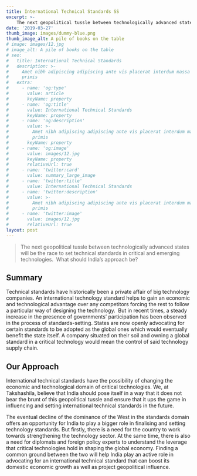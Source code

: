 ```yaml
---
title: International Technical Standards SS
excerpt: >-
    The next geopolitical tussle between technologically advanced states will be the race to set technical standards in critical and emerging technologies.  What should India’s approach be?
date: '2019-03-27'
thumb_image: images/dummy-blue.png
thumb_image_alt: A pile of books on the table
# image: images/12.jpg
# image_alt: A pile of books on the table
# seo:
#   title: International Technical Standards
#   description: >-
#     Amet nibh adipiscing adipiscing ante vis placerat interdum massa massa
#     primis
#   extra:
#     - name: 'og:type'
#       value: article
#       keyName: property
#     - name: 'og:title'
#       value: International Technical Standards
#       keyName: property
#     - name: 'og:description'
#       value: >-
#         Amet nibh adipiscing adipiscing ante vis placerat interdum massa massa
#         primis
#       keyName: property
#     - name: 'og:image'
#       value: images/12.jpg
#       keyName: property
#       relativeUrl: true
#     - name: 'twitter:card'
#       value: summary_large_image
#     - name: 'twitter:title'
#       value: International Technical Standards
#     - name: 'twitter:description'
#       value: >-
#         Amet nibh adipiscing adipiscing ante vis placerat interdum massa massa
#         primis
#     - name: 'twitter:image'
#       value: images/12.jpg
#       relativeUrl: true
layout: post
---
```


> The next geopolitical tussle between technologically advanced states will be the race to set technical standards in critical and emerging technologies.  What should India’s approach be?

## Summary  

Technical standards have historically been a private affair of big technology companies. An international technology standard helps to gain an economic and technological advantage over any competitors forcing the rest to follow a particular way of designing the technology.  But in recent times, a steady increase in the presence of governments’ participation has been observed in the process of standards-setting. States are now openly advocating for certain standards to be adopted as the global ones which would eventually benefit the state itself. A company situated on their soil and owning a global standard in a critical technology would mean the control of said technology supply chain.


## Our Approach

International technical standards have the possibility of changing the economic and technological domain of critical technologies. We, at Takshashila, believe that India should pose itself in a way that it does not bear the brunt of this geopolitical tussle and ensure that it ups the game in influencing and setting international technical standards in the future.

The eventual decline of the dominance of the West in the standards domain offers an opportunity for India to play a bigger role in finalising and setting technology standards. But firstly, there is a need for the country to work towards strengthening the technology sector. At the same time, there is also a need for diplomats and foreign policy experts to understand the leverage that critical technologies hold in shaping the global economy. Finding a common ground between the two will help India play an active role in advocating for an international technical standard that can boost its domestic economic growth as well as project geopolitical influence.